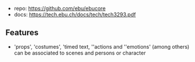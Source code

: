 
- repo: https://github.com/ebu/ebucore
- docs: https://tech.ebu.ch/docs/tech/tech3293.pdf

## Features

-  'props', 'costumes', 'timed text, ''actions and ''emotions' (among others) can be associated to scenes and persons or character